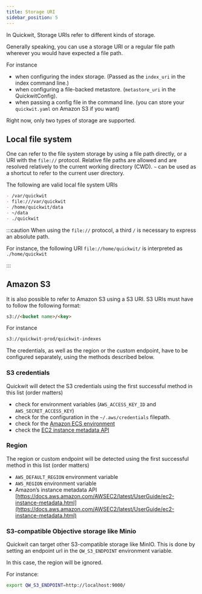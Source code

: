 ```yaml
---
title: Storage URI
sidebar_position: 5
---
```


In Quickwit, Storage URIs refer to different kinds of storage.

Generally speaking, you can use a storage URI or a regular file path wherever you would have expected a file path.


For instance

- when configuring the index storage. (Passed as the `index_uri` in the index command line.)
- when configuring a file-backed metastore. (`metastore_uri` in the QuickwitConfig).
- when passing a config file in the command line. (you can store your `quickwit.yaml` on Amazon S3 if you want)

Right now, only two types of storage are supported.

## Local file system

One can refer to the file system storage by using a file path directly, or a URI with the `file://` protocol. Relative file paths are allowed and are resolved relatively to the current working directory (CWD). `~` can be used as a shortcut to refer to the current user directory.

The following are valid local file system URIs

```markdown
- /var/quickwit
- file:///var/quickwit
- /home/quickwit/data
- ~/data
- ./quickwit
```

:::caution
When using the `file://` protocol, a third `/` is necessary to express an absolute path.

For instance, the following URI `file://home/quickwit/` is interpreted as `./home/quickwit`

:::

## Amazon S3

It is also possible to refer to Amazon S3 using a S3 URI. S3 URIs must have to follow the following format:

```markdown
s3://<bucket name>/<key>
```

For instance

```markdown
s3://quickwit-prod/quickwit-indexes
```

The credentials, as well as the region or the custom endpoint, have to be configured separately, using the methods described below.

### S3 credentials

Quickwit will detect the S3 credentials using the first successful method in this list (order matters)

- check for environment variables (`AWS_ACCESS_KEY_ID` and `AWS_SECRET_ACCESS_KEY`)
- check for the configuration in the  `~/.aws/credentials` filepath.
- check for the [Amazon ECS environment](https://docs.aws.amazon.com/AmazonECS/latest/developerguide/task-iam-roles.html)
- check the [EC2 instance metadata API](https://docs.aws.amazon.com/AWSEC2/latest/UserGuide/instancedata-data-retrieval.html)

### Region

The region or custom endpoint will be detected using the first successful method in this list (order matters)
- `AWS_DEFAULT_REGION` environment variable
- `AWS_REGION` environment variable
- Amazon’s instance metadata API [https://docs.aws.amazon.com/AWSEC2/latest/UserGuide/ec2-instance-metadata.html](https://docs.aws.amazon.com/AWSEC2/latest/UserGuide/ec2-instance-metadata.html)

### S3-compatible Objective storage like Minio


Quickwit can target other S3-compatible storage like MinIO.
This is done by setting an endpoint url in the `QW_S3_ENDPOINT` environment variable.

In this case, the region will be ignored.

For instance:
```bash
export QW_S3_ENDPOINT=http://localhost:9000/
```
